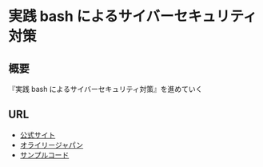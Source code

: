 # 実践 bash によるサイバーセキュリティ対策

## 概要

『実践 bash によるサイバーセキュリティ対策』を進めていく

## URL

- [公式サイト](https://www.rapidcyberops.com/)
- [オライリージャパン](https://www.oreilly.co.jp/books/9784873119052/)
- [サンプルコード](https://github.com/cybersecurityops/cyber-ops-with-bash)
